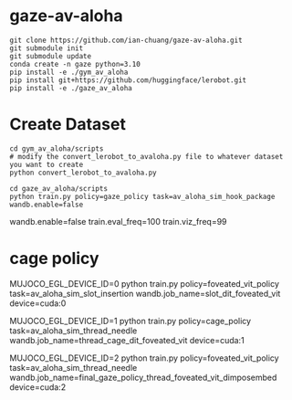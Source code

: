 # gaze-av-aloha

```
git clone https://github.com/ian-chuang/gaze-av-aloha.git
git submodule init
git submodule update
conda create -n gaze python=3.10
pip install -e ./gym_av_aloha
pip install git+https://github.com/huggingface/lerobot.git
pip install -e ./gaze_av_aloha
```

# Create Dataset

```
cd gym_av_aloha/scripts
# modify the convert_lerobot_to_avaloha.py file to whatever dataset you want to create
python convert_lerobot_to_avaloha.py
```

```
cd gaze_av_aloha/scripts
python train.py policy=gaze_policy task=av_aloha_sim_hook_package wandb.enable=false 
```

wandb.enable=false train.eval_freq=100 train.viz_freq=99

# cage policy 

MUJOCO_EGL_DEVICE_ID=0 python train.py policy=foveated_vit_policy task=av_aloha_sim_slot_insertion wandb.job_name=slot_dit_foveated_vit device=cuda:0 

MUJOCO_EGL_DEVICE_ID=1 python train.py policy=cage_policy task=av_aloha_sim_thread_needle wandb.job_name=thread_cage_dit_foveated_vit device=cuda:1



MUJOCO_EGL_DEVICE_ID=2 python train.py policy=foveated_vit_policy task=av_aloha_sim_thread_needle wandb.job_name=final_gaze_policy_thread_foveated_vit_dimposembed device=cuda:2